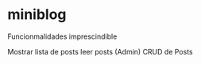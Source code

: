 # miniblog
Funcionmalidades imprescindible 

Mostrar lista de posts 
leer posts
(Admin) CRUD de Posts
